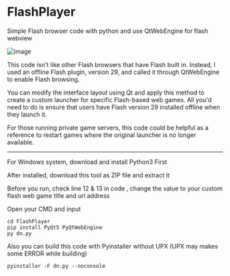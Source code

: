 # FlashPlayer
Simple Flash browser code with python and use QtWebEngine for flash webview

![image](https://cdn.discordapp.com/attachments/1013744832797229118/1297826237070446602/image.png?ex=6717565f&is=671604df&hm=dd1e25ce1df1c6642886214bc7349b0313765c82652bd84c01cbe7ced4c48188&)

This code isn't like other Flash browsers that have Flash built in. Instead, I used an offline Flash plugin, version 29, and called it through QtWebEngine to enable Flash browsing.

You can modify the interface layout using Qt and apply this method to create a custom launcher for specific Flash-based web games. All you'd need to do is ensure that users have Flash version 29 installed offline when they launch it.

For those running private game servers, this code could be helpful as a reference to restart games where the original launcher is no longer available.


---------------------------------------------------------------------------------------------

For Windows system, download and install Python3 First

After installed, download this tool as ZIP file and extract it

Before you run, check line 12 & 13 in code , change the value to your custom flash web game title and url address 

Open your CMD and input

```
cd FlashPlayer
pip install PyQt5 PyQtWebEngine
py dn.py
```

Also you can build this code with Pyinstaller without UPX (UPX may makes some ERROR while building)
```
pyinstaller -F dn.py --noconsole
```
